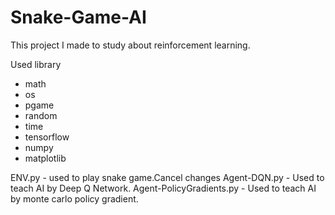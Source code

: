 # Snake-Game-AI
This project I made to study about reinforcement learning.

Used library
- math
- os
- pgame
- random
- time
- tensorflow
- numpy
- matplotlib

ENV.py - used to play snake game.Cancel changes
Agent-DQN.py - Used to teach AI by Deep Q Network.
Agent-PolicyGradients.py - Used to teach AI by monte carlo policy gradient.
